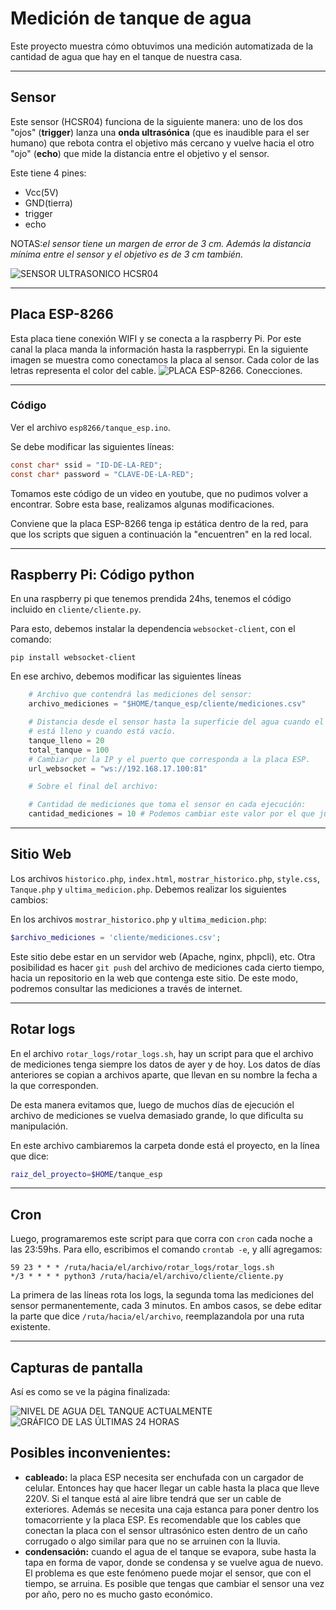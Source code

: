 # Medición de tanque de agua

Este proyecto muestra cómo obtuvimos una medición automatizada de la cantidad de
agua que hay en el tanque de nuestra casa.

---

## Sensor
Este sensor (HCSR04) funciona de la siguiente manera: uno de los dos "ojos" (**trigger**)
lanza una **onda ultrasónica** (que es inaudible para el ser humano) que rebota contra
el objetivo más cercano y vuelve hacia el otro "ojo" (**echo**) que mide la distancia entre el
objetivo y el sensor. 

Este tiene 4 pines:
- Vcc(5V)
- GND(tierra)
- trigger
- echo

NOTAS:_el sensor tiene un margen de error de 3 cm. Además la distancia mínima entre 
el sensor y el objetivo es de 3 cm también._

![SENSOR ULTRASONICO HCSR04](imagenes/sensor.jpg)

---

## Placa ESP-8266
Esta placa tiene conexión WIFI y se conecta a la raspberry Pi. Por este canal
la placa manda la información hasta la raspberrypi. En la siguiente imagen se 
muestra como conectamos la placa al sensor. Cada color de las letras representa el
color del cable.
![PLACA ESP-8266. Conecciones.](imagenes/conexiones_esp_finales_con_leyenda.jpeg)

---

### Código

Ver el archivo `esp8266/tanque_esp.ino`.

Se debe modificar las siguientes líneas:

```c
const char* ssid = "ID-DE-LA-RED";
const char* password = "CLAVE-DE-LA-RED";
```

Tomamos este código de un video en youtube, que no pudimos volver a encontrar.
Sobre esta base, realizamos algunas modificaciones.

Conviene que la placa ESP-8266 tenga ip estática dentro de la red, para que
los scripts que siguen a continuación la "encuentren" en la red local.


---

## Raspberry Pi: Código python

En una raspberry pi que tenemos prendida 24hs, tenemos el código incluido en
`cliente/cliente.py`. 

Para esto, debemos instalar la dependencia `websocket-client`, con el comando:

```
pip install websocket-client
```

En ese archivo, debemos modificar las siguientes líneas

```python
    # Archivo que contendrá las mediciones del sensor:
    archivo_mediciones = "$HOME/tanque_esp/cliente/mediciones.csv"

    # Distancia desde el sensor hasta la superficie del agua cuando el tanque
    # está lleno y cuando está vacío.
    tanque_lleno = 20
    total_tanque = 100
    # Cambiar por la IP y el puerto que corresponda a la placa ESP.
    url_websocket = "ws://192.168.17.100:81"

    # Sobre el final del archivo:

    # Cantidad de mediciones que toma el sensor en cada ejecución:
    cantidad_mediciones = 10 # Podemos cambiar este valor por el que juzguemos conveniente.
```

---

## Sitio Web

Los archivos `historico.php`, `index.html`, `mostrar_historico.php`, `style.css`, `Tanque.php` y `ultima_medicion.php`. Debemos realizar los siguientes cambios:

En los archivos `mostrar_historico.php` y `ultima_medicion.php`:

```php
$archivo_mediciones = 'cliente/mediciones.csv';
```

Este sitio debe estar en un servidor web (Apache, nginx, phpcli), etc.
Otra posibilidad es hacer `git push` del archivo de mediciones cada cierto
tiempo, hacia un repositorio en la web que contenga este sitio. De este modo,
podremos consultar las mediciones a través de internet.

---

## Rotar logs

En el archivo `rotar_logs/rotar_logs.sh`, hay un script para que el archivo de
mediciones tenga siempre los datos de ayer y de hoy. Los datos de días
anteriores se copian a archivos aparte, que llevan en su nombre la fecha a la
que corresponden.

De esta manera evitamos que, luego de muchos días de ejecución el archivo de
mediciones se vuelva demasiado grande, lo que dificulta su manipulación.

En este archivo cambiaremos la carpeta donde está el proyecto, en la línea que
dice:

```bash
raiz_del_proyecto=$HOME/tanque_esp
```

---

## Cron

Luego, programaremos este script para que corra con `cron` cada noche a las
23:59hs. Para ello, escribimos el comando `crontab -e`, y allí agregamos:

```
59 23 * * * /ruta/hacia/el/archivo/rotar_logs/rotar_logs.sh
*/3 * * * * python3 /ruta/hacia/el/archivo/cliente/cliente.py
```

La primera de las líneas rota los logs, la segunda toma las mediciones del
sensor permanentemente, cada 3 minutos. En ambos casos, se debe editar la parte
que dice `/ruta/hacia/el/archivo`, reemplazandola por una ruta existente.

---

## Capturas de pantalla
Así es como se ve la página finalizada:

![NIVEL DE AGUA DEL TANQUE ACTUALMENTE](imagenes/captura_medicion_actual.png)
![GRÁFICO DE LAS ÚLTIMAS 24 HORAS](imagenes/captura_historico.png)

## Posibles inconvenientes:

- **cableado:** la placa ESP necesita ser enchufada con  un cargador de celular.
Entonces hay que hacer llegar un cable hasta la placa que lleve 220V. Si el
tanque está al aire libre tendrá que ser un cable de exteriores. Además se
necesita una caja estanca para poner dentro los tomacorriente y la placa ESP. Es
recomendable que los cables que conectan la placa con el sensor ultrasónico esten
dentro de un caño corrugado o algo similar para que no se arruinen con la lluvia.
- **condensación:** cuando el agua de el tanque se evapora, sube hasta la tapa
en forma de vapor, donde se condensa y se vuelve agua de nuevo. El problema es que
este fenómeno puede mojar el sensor, que con el tiempo, se arruina. Es posible
que tengas que cambiar el sensor una vez por año, pero no es mucho gasto económico.


